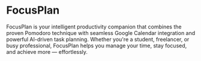 # FocusPlan
FocusPlan is your intelligent productivity companion that combines the proven Pomodoro technique with seamless Google Calendar integration and powerful AI-driven task planning. Whether you're a student, freelancer, or busy professional, FocusPlan helps you manage your time, stay focused, and achieve more — effortlessly.
